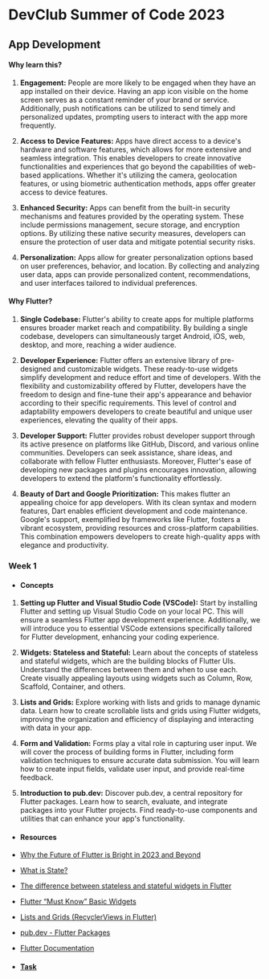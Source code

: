 # DevClub Summer of Code 2023

## App Development

#### Why learn this?

1. **Engagement:** People are more likely to be engaged when they have an app installed on their device. Having an app icon visible on the home screen serves as a constant reminder of your brand or service. Additionally, push notifications can be utilized to send timely and personalized updates, prompting users to interact with the app more frequently.

2. **Access to Device Features:** Apps have direct access to a device's hardware and software features, which allows for more extensive and seamless integration. This enables developers to create innovative functionalities and experiences that go beyond the capabilities of web-based applications. Whether it's utilizing the camera, geolocation features, or using biometric authentication methods, apps offer greater access to device features.

3. **Enhanced Security:** Apps can benefit from the built-in security mechanisms and features provided by the operating system. These include permissions management, secure storage, and encryption options. By utilizing these native security measures, developers can ensure the protection of user data and mitigate potential security risks.

4. **Personalization:** Apps allow for greater personalization options based on user preferences, behavior, and location. By collecting and analyzing user data, apps can provide personalized content, recommendations, and user interfaces tailored to individual preferences.

#### Why Flutter?

1. **Single Codebase:** Flutter's ability to create apps for multiple platforms ensures broader market reach and compatibility. By building a single codebase, developers can simultaneously target Android, iOS, web, desktop, and more, reaching a wider audience.

2. **Developer Experience:** Flutter offers an extensive library of pre-designed and customizable widgets. These ready-to-use widgets simplify development and reduce effort and time of developers. With the flexibility and customizability offered by Flutter, developers have the freedom to design and fine-tune their app's appearance and behavior according to their specific requirements. This level of control and adaptability empowers developers to create beautiful and unique user experiences, elevating the quality of their apps.

3. **Developer Support:** Flutter provides robust developer support through its active presence on platforms like GitHub, Discord, and various online communities. Developers can seek assistance, share ideas, and collaborate with fellow Flutter enthusiasts. Moreover, Flutter's ease of developing new packages and plugins encourages innovation, allowing developers to extend the platform's functionality effortlessly.

4. **Beauty of Dart and Google Prioritization:** This makes flutter an appealing choice for app developers. With its clean syntax and modern features, Dart enables efficient development and code maintenance. Google's support, exemplified by frameworks like Flutter, fosters a vibrant ecosystem, providing resources and cross-platform capabilities. This combination empowers developers to create high-quality apps with elegance and productivity.

### Week 1

- #### Concepts
1. **Setting up Flutter and Visual Studio Code (VSCode):** Start by installing Flutter and setting up Visual Studio Code on your local PC. This will ensure a seamless Flutter app development experience. Additionally, we will introduce you to essential VSCode extensions specifically tailored for Flutter development, enhancing your coding experience.

2. **Widgets: Stateless and Stateful:** Learn about the concepts of stateless and stateful widgets, which are the building blocks of Flutter UIs. Understand the differences between them and when to use each. Create visually appealing layouts using widgets such as Column, Row, Scaffold, Container, and others.

3. **Lists and Grids:** Explore working with lists and grids to manage dynamic data. Learn how to create scrollable lists and grids using Flutter widgets, improving the organization and efficiency of displaying and interacting with data in your app.

4. **Form and Validation:** Forms play a vital role in capturing user input. We will cover the process of building forms in Flutter, including form validation techniques to ensure accurate data submission. You will learn how to create input fields, validate user input, and provide real-time feedback.

5. **Introduction to pub.dev:** Discover pub.dev, a central repository for Flutter packages. Learn how to search, evaluate, and integrate packages into your Flutter projects. Find ready-to-use components and utilities that can enhance your app's functionality.

- #### Resources

- [Why the Future of Flutter is Bright in 2023 and Beyond](https://example.com)
- [What is State?](https://youtu.be/QlwiL_yLh6E)
- [The difference between stateless and stateful widgets in Flutter](https://blog.logrocket.com/difference-between-stateless-stateful-widgets-flutter/)
- [Flutter “Must Know” Basic Widgets ](https://medium.com/@joannabusoba/flutter-must-know-basic-widgets-beginners-guide-e70421334f89)
- [Lists and Grids (RecyclerViews in Flutter)](https://medium.com/@dev.n/the-complete-flutter-series-article-3-lists-and-grids-in-flutter-b20d1a393e39)
- [pub.dev - Flutter Packages](https://pub.dev)
- [Flutter Documentation](https://flutter.dev/docs)

- #### [Task](week1)
